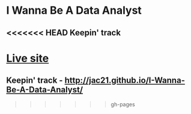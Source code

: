 I Wanna Be A Data Analyst
=========================

<<<<<<< HEAD
Keepin' track
-------------
[Live site](https://jac21.github.io/I-Wanna-Be-A-Data-Analyst/)
=======
Keepin' track - http://jac21.github.io/I-Wanna-Be-A-Data-Analyst/
-------------
>>>>>>> gh-pages
